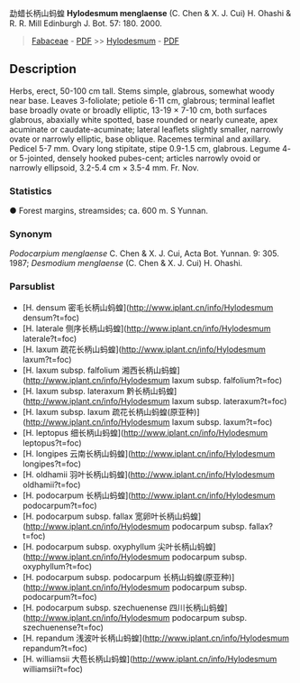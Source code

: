 勐蜡长柄山蚂蝗 **Hylodesmum menglaense** (C. Chen & X. J. Cui) H. Ohashi & R. R. Mill Edinburgh J. Bot. 57: 180. 2000.

> [Fabaceae](http://www.iplant.cn/info/Fabaceae?t=foc) - [PDF](http://www.iplant.cn/foc/pdf/Fabaceae.pdf) >> [Hylodesmum](http://www.iplant.cn/info/Hylodesmum?t=foc) - [PDF](http://www.iplant.cn/foc/pdf/Hylodesmum.pdf)

## Description

Herbs, erect, 50-100 cm tall. Stems simple, glabrous, somewhat woody near base. Leaves 3-foliolate; petiole 6-11 cm, glabrous; terminal leaflet base broadly ovate or broadly elliptic, 13-19 × 7-10 cm, both surfaces glabrous, abaxially white spotted, base rounded or nearly cuneate, apex acuminate or caudate-acuminate; lateral leaflets slightly smaller, narrowly ovate or narrowly elliptic, base oblique. Racemes terminal and axillary. Pedicel 5-7 mm. Ovary long stipitate, stipe 0.9-1.5 cm, glabrous. Legume 4- or 5-jointed, densely hooked pubes-cent; articles narrowly ovoid or narrowly ellipsoid, 3.2-5.4 cm × 3.5-4 mm. Fr. Nov.

### Statistics
● Forest margins, streamsides; ca. 600 m. S Yunnan.

### Synonym
*Podocarpium menglaense* C. Chen & X. J. Cui, Acta Bot. Yunnan. 9: 305. 1987; *Desmodium menglaense* (C. Chen & X. J. Cui) H. Ohashi.



### Parsublist

* [H.  densum  密毛长柄山蚂蝗](http://www.iplant.cn/info/Hylodesmum densum?t=foc)
* [H.  laterale  侧序长柄山蚂蝗](http://www.iplant.cn/info/Hylodesmum laterale?t=foc)
* [H.  laxum  疏花长柄山蚂蝗](http://www.iplant.cn/info/Hylodesmum laxum?t=foc)
* [H.  laxum subsp. falfolium  湘西长柄山蚂蝗](http://www.iplant.cn/info/Hylodesmum laxum subsp. falfolium?t=foc)
* [H.  laxum subsp. lateraxum  黔长柄山蚂蝗](http://www.iplant.cn/info/Hylodesmum laxum subsp. lateraxum?t=foc)
* [H.  laxum subsp. laxum  疏花长柄山蚂蝗(原亚种)](http://www.iplant.cn/info/Hylodesmum laxum subsp. laxum?t=foc)
* [H.  leptopus  细长柄山蚂蝗](http://www.iplant.cn/info/Hylodesmum leptopus?t=foc)
* [H.  longipes  云南长柄山蚂蝗](http://www.iplant.cn/info/Hylodesmum longipes?t=foc)
* [H.  oldhamii  羽叶长柄山蚂蝗](http://www.iplant.cn/info/Hylodesmum oldhamii?t=foc)
* [H.  podocarpum  长柄山蚂蝗](http://www.iplant.cn/info/Hylodesmum podocarpum?t=foc)
* [H.  podocarpum subsp. fallax  宽卵叶长柄山蚂蝗](http://www.iplant.cn/info/Hylodesmum podocarpum subsp. fallax?t=foc)
* [H.  podocarpum subsp. oxyphyllum  尖叶长柄山蚂蝗](http://www.iplant.cn/info/Hylodesmum podocarpum subsp. oxyphyllum?t=foc)
* [H.  podocarpum subsp. podocarpum  长柄山蚂蝗(原亚种)](http://www.iplant.cn/info/Hylodesmum podocarpum subsp. podocarpum?t=foc)
* [H.  podocarpum subsp. szechuenense  四川长柄山蚂蝗](http://www.iplant.cn/info/Hylodesmum podocarpum subsp. szechuenense?t=foc)
* [H.  repandum  浅波叶长柄山蚂蝗](http://www.iplant.cn/info/Hylodesmum repandum?t=foc)
* [H.  williamsii  大苞长柄山蚂蝗](http://www.iplant.cn/info/Hylodesmum williamsii?t=foc)
